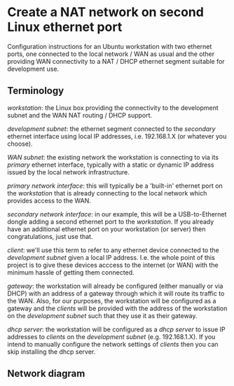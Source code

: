 # Create a NAT network on second Linux ethernet port

Configuration instructions for an Ubuntu workstation with two ethernet ports, one 
connected to the local network / WAN as usual and the other providing WAN
connectivity to a NAT / DHCP ethernet segment suitable for development use.

## Terminology

*workstation*: the Linux box providing the connectivity to the development subnet
and the WAN NAT routing / DHCP support.

*development subnet*: the ethernet segment connected to the *secondary* ethernet interface
using local IP addresses, i.e. 192.168.1.X (or whatever you choose).

*WAN subnet*: the existing network the workstation is connecting to via its *primary*
ethernet interface, typically with a static or dynamic IP address issued by the local
network infrastructure.

*primary network interface*: this will typically be a 'built-in' ethernet port on the
*workstation* that is already connecting to the local network which provides access to
the WAN.

*secondary network interface*: in our example, this will be a USB-to-Ethernet dongle
adding a second ethernet port to the *workstation*. If you already have an additional
ethernet port on your workstation (or server) then congratulations, just use that.

*client*: we'll use this term to refer to any ethernet device connected to the 
*development subnet* given a local IP address. I.e. the whole point of this
project is to give these devices acccess to the internet (or WAN) with the
minimum hassle of getting them connected.

*gateway*: the workstation will already be configured (either manually or via DHCP) with
an address of a gateway through which it will route its traffic to the WAN.  Also, for
our purposes, the workstation will be configured as a gateway and the *clients* will be
provided with the address of the workstation on the *development subnet* such that
they use it as their gateway.

*dhcp server*: the workstation will be configured as a *dhcp server* to issue IP
addresses to *clients* on the *development subnet* (e.g. 192.168.1.X). If you intend
to manually configure the network settings of *clients* then you can skip installing
the dhcp server.

## Network diagram

